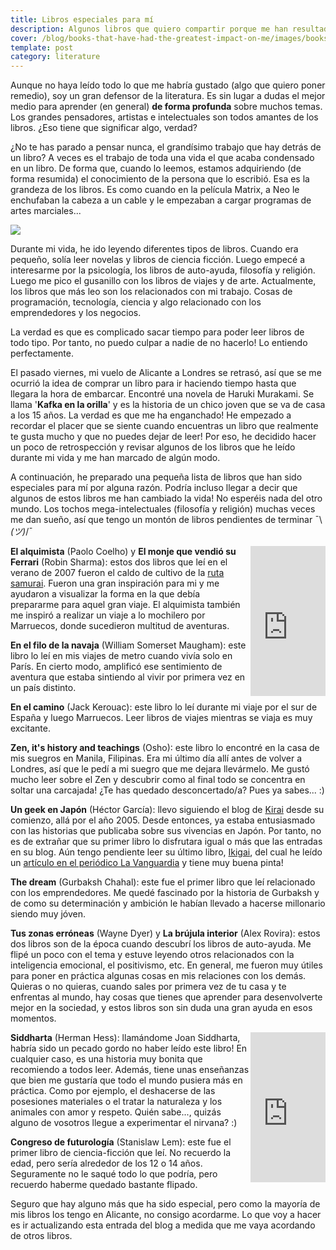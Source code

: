 ```yaml
---
title: Libros especiales para mí
description: Algunos libros que quiero compartir porque me han resultado enriquecedores de alguna forma
cover: /blog/books-that-have-had-the-greatest-impact-on-me/images/bookshelf.jpg
template: post
category: literature
---
```


Aunque no haya leído todo lo que me habría gustado (algo que quiero poner remedio), soy un gran defensor de la literatura. Es sin lugar a dudas el mejor medio para aprender (en general) **de forma profunda** sobre muchos temas. Los grandes pensadores, artistas e intelectuales son todos amantes de los libros. ¿Eso tiene que significar algo, verdad?

¿No te has parado a pensar nunca, el grandísimo trabajo que hay detrás de un libro? A veces es el trabajo de toda una vida el que acaba condensado en un libro. De forma que, cuando lo leemos, estamos adquiriendo (de forma resumida) el conocimiento de la persona que lo escribió. Esa es la grandeza de los libros. Es como cuando en la película Matrix, a Neo le enchufaban la cabeza a un cable y le empezaban a cargar programas de artes marciales...

![](/blog/books-that-have-had-the-greatest-impact-on-me/images/kungfu-matrix.jpg)

Durante mi vida, he ido leyendo diferentes tipos de libros. Cuando era pequeño, solía leer novelas y libros de ciencia ficción. Luego empecé a interesarme por la psicología, los libros de auto-ayuda, filosofía y religión. Luego me pico el gusanillo con los libros de viajes y de arte. Actualmente, los libros que más leo son los relacionados con mi trabajo. Cosas de programación, tecnología, ciencia y algo relacionado con los emprendedores y los negocios.

La verdad es que es complicado sacar tiempo para poder leer libros de todo tipo. Por tanto, no puedo culpar a nadie de no hacerlo! Lo entiendo perfectamente.

El pasado viernes, mi vuelo de Alicante a Londres se retrasó, así que se me ocurrió la idea de comprar un libro para ir haciendo tiempo hasta que llegara la hora de embarcar. Encontré una novela de Haruki Murakami. Se llama '**Kafka en la orilla**' y es la historia de un chico joven que se va de casa a los 15 años. La verdad es que me ha enganchado! He empezado a recordar el placer que se siente cuando encuentras un libro que realmente te gusta mucho y que no puedes dejar de leer! Por eso, he decidido hacer un poco de retrospección y revisar algunos de los libros que he leído durante mi vida y me han marcado de algún modo.

A continuación, he preparado una pequeña lista de libros que han sido especiales para mí por alguna razón. Podría incluso llegar a decir que algunos de estos libros me han cambiado la vida! No esperéis nada del otro mundo. Los tochos mega-intelectuales (filosofía y religión) muchas veces me dan sueño, así que tengo un montón de libros pendientes de terminar ¯\\_(ツ)_/¯

<iframe src="https://rcm-eu.amazon-adsystem.com/e/cm?lt1=_blank&bc1=FFFFFF&IS2=1&bg1=FFFFFF&fc1=000000&lc1=0000FF&t=gazpachu06-21&o=30&p=8&l=as1&m=amazon&f=ifr&ref=tf_til&asins=B00CSJYYO4" style="float:right;width:120px;height:240px;" scrolling="no" marginwidth="0" marginheight="0" frameborder="0"></iframe>

**El alquimista** (Paolo Coelho) y **El monje que vendió su Ferrari** (Robin Sharma): estos dos libros que leí en el verano de 2007 fueron el caldo de cultivo de la [ruta samurai](/samurai-route). Fueron una gran inspiración para mi y me ayudaron a visualizar la forma en la que debía prepararme para aquel gran viaje. El alquimista también me inspiró a realizar un viaje a lo mochilero por Marruecos, donde sucedieron multitud de aventuras.

**En el filo de la navaja** (William Somerset Maugham): este libro lo leí en mis viajes de metro cuando vivía solo en París. En cierto modo, amplificó ese sentimiento de aventura que estaba sintiendo al vivir por primera vez en un país distinto.

**En el camino** (Jack Kerouac): este libro lo leí durante mi viaje por el sur de España y luego Marruecos. Leer libros de viajes mientras se viaja es muy excitante.

**Zen, it's history and teachings** (Osho): este libro lo encontré en la casa de mis suegros en Manila, Filipinas. Era mi último día allí antes de volver a Londres, así que le pedí a mi suegro que me dejara llevármelo. Me gustó mucho leer sobre el Zen y descubrir como al final todo se concentra en soltar una carcajada! ¿Te has quedado desconcertado/a? Pues ya sabes... :)

**Un geek en Japón** (Héctor García): llevo siguiendo el blog de [Kirai](http://kirainet.com) desde su comienzo, allá por el año 2005. Desde entonces, ya estaba entusiasmado con las historias que publicaba sobre sus vivencias en Japón. Por tanto, no es de extrañar que su primer libro lo disfrutara igual o más que las entradas en su blog. Aún tengo pendiente leer su último libro, [Ikigai](http://www.kirainet.com/ikigai-los-secretos-de-japon-para-una-vida-larga-y-feliz/), del cual he leído un [artículo en el periódico La Vanguardia](http://www.lavanguardia.com/lacontra/20160516/401820516617/con-110-anos-todo-lo-que-haga-deberia-ser-instinto-de-vida.html) y tiene muy buena pinta!

**The dream** (Gurbaksh Chahal): este fue el primer libro que leí relacionado con los emprendedores. Me quedé fascinado por la historia de Gurbaksh y de como su determinación y ambición le habían llevado a hacerse millonario siendo muy jóven.

**Tus zonas erróneas** (Wayne Dyer) y **La brújula interior** (Alex Rovira): estos dos libros son de la época cuando descubrí los libros de auto-ayuda. Me flipé un poco con el tema y estuve leyendo otros relacionados con la inteligencia emocional, el positivismo, etc. En general, me fueron muy útiles para poner en práctica algunas cosas en mis relaciones con los demás. Quieras o no quieras, cuando sales por primera vez de tu casa y te enfrentas al mundo, hay cosas que tienes que aprender para desenvolverte mejor en la sociedad, y estos libros son sin duda una gran ayuda en esos momentos.

<iframe src="https://rcm-eu.amazon-adsystem.com/e/cm?t=gazpachu06-21&o=30&p=8&l=as1&asins=1517513049&ref=tf_til&fc1=000000&IS2=1&lt1=_blank&m=amazon&lc1=0000FF&bc1=FFFFFF&bg1=FFFFFF&f=ifr" style="float:right;width:120px;height:240px;" scrolling="no" marginwidth="0" marginheight="0" frameborder="0"></iframe>

**Siddharta** (Herman Hess): llamándome Joan Siddharta, habría sido un pecado gordo no haber leído este libro! En cualquier caso, es una historia muy bonita que recomiendo a todos leer. Además, tiene unas enseñanzas que bien me gustaría que todo el mundo pusiera más en práctica. Como por ejemplo, el deshacerse de las posesiones materiales o el tratar la naturaleza y los animales con amor y respeto. Quién sabe..., quizás alguno de vosotros llegue a experimentar el nirvana? :)

**Congreso de futurología** (Stanislaw Lem): este fue el primer libro de ciencia-ficción que leí. No recuerdo la edad, pero sería alrededor de los 12 o 14 años. Seguramente no le saqué todo lo que podría, pero recuerdo haberme quedado bastante flipado.

Seguro que hay alguno más que ha sido especial, pero como la mayoría de mis libros los tengo en Alicante, no consigo acordarme. Lo que voy a hacer es ir actualizando esta entrada del blog a medida que me vaya acordando de otros libros.
